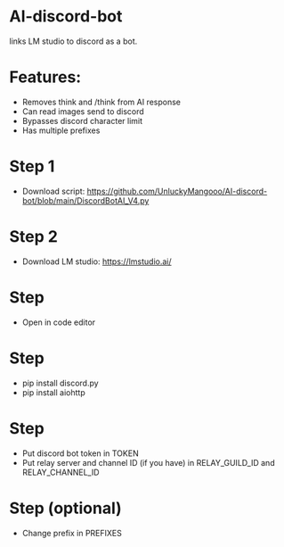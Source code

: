 # AI-discord-bot
links LM studio to discord as a bot.

# Features:
- Removes think and /think from AI response
- Can read images send to discord
- Bypasses discord character limit
- Has multiple prefixes

# Step 1
- Download script: https://github.com/UnluckyMangooo/AI-discord-bot/blob/main/DiscordBotAI_V4.py

# Step 2
- Download LM studio: https://lmstudio.ai/


# Step 
- Open in code editor

# Step 
- pip install discord.py
- pip install aiohttp

# Step 
- Put discord bot token in TOKEN 
- Put relay server and channel ID (if you have) in RELAY_GUILD_ID and RELAY_CHANNEL_ID

# Step  (optional)
- Change prefix in PREFIXES
